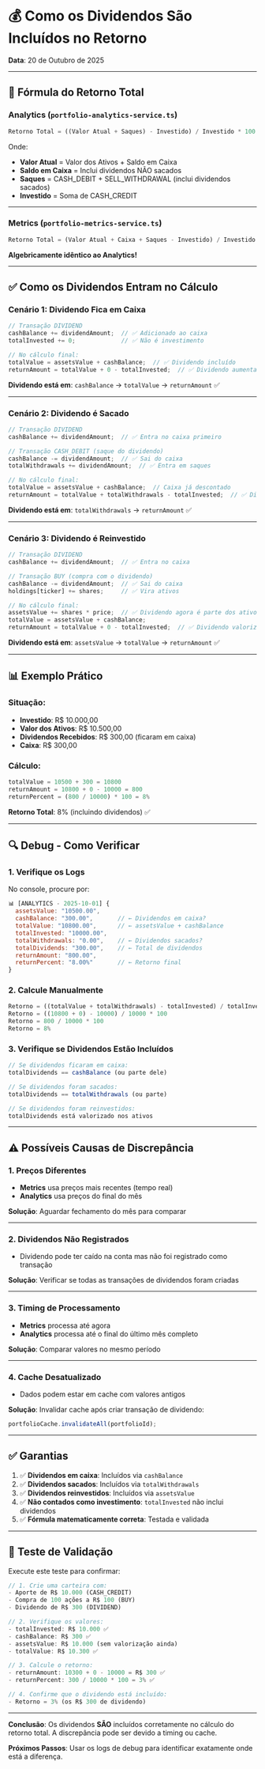 # 💰 Como os Dividendos São Incluídos no Retorno

**Data**: 20 de Outubro de 2025

---

## 🎯 Fórmula do Retorno Total

### Analytics (`portfolio-analytics-service.ts`)

```typescript
Retorno Total = ((Valor Atual + Saques) - Investido) / Investido * 100
```

Onde:
- **Valor Atual** = Valor dos Ativos + Saldo em Caixa
- **Saldo em Caixa** = Inclui dividendos NÃO sacados
- **Saques** = CASH_DEBIT + SELL_WITHDRAWAL (inclui dividendos sacados)
- **Investido** = Soma de CASH_CREDIT

---

### Metrics (`portfolio-metrics-service.ts`)

```typescript
Retorno Total = (Valor Atual + Caixa + Saques - Investido) / Investido
```

**Algebricamente idêntico ao Analytics!**

---

## ✅ Como os Dividendos Entram no Cálculo

### Cenário 1: **Dividendo Fica em Caixa**

```javascript
// Transação DIVIDEND
cashBalance += dividendAmount;  // ✅ Adicionado ao caixa
totalInvested += 0;             // ✅ Não é investimento

// No cálculo final:
totalValue = assetsValue + cashBalance;  // ✅ Dividendo incluído
returnAmount = totalValue + 0 - totalInvested;  // ✅ Dividendo aumenta o retorno
```

**Dividendo está em**: `cashBalance` → `totalValue` → `returnAmount` ✅

---

### Cenário 2: **Dividendo é Sacado**

```javascript
// Transação DIVIDEND
cashBalance += dividendAmount;  // ✅ Entra no caixa primeiro

// Transação CASH_DEBIT (saque do dividendo)
cashBalance -= dividendAmount;  // ✅ Sai do caixa
totalWithdrawals += dividendAmount;  // ✅ Entra em saques

// No cálculo final:
totalValue = assetsValue + cashBalance;  // Caixa já descontado
returnAmount = totalValue + totalWithdrawals - totalInvested;  // ✅ Dividendo em saques
```

**Dividendo está em**: `totalWithdrawals` → `returnAmount` ✅

---

### Cenário 3: **Dividendo é Reinvestido**

```javascript
// Transação DIVIDEND
cashBalance += dividendAmount;  // ✅ Entra no caixa

// Transação BUY (compra com o dividendo)
cashBalance -= dividendAmount;  // ✅ Sai do caixa
holdings[ticker] += shares;     // ✅ Vira ativos

// No cálculo final:
assetsValue += shares * price;  // ✅ Dividendo agora é parte dos ativos
totalValue = assetsValue + cashBalance;
returnAmount = totalValue + 0 - totalInvested;  // ✅ Dividendo valoriza os ativos
```

**Dividendo está em**: `assetsValue` → `totalValue` → `returnAmount` ✅

---

## 📊 Exemplo Prático

### Situação:
- **Investido**: R$ 10.000,00
- **Valor dos Ativos**: R$ 10.500,00
- **Dividendos Recebidos**: R$ 300,00 (ficaram em caixa)
- **Caixa**: R$ 300,00

### Cálculo:

```typescript
totalValue = 10500 + 300 = 10800
returnAmount = 10800 + 0 - 10000 = 800
returnPercent = (800 / 10000) * 100 = 8%
```

**Retorno Total**: 8% (incluindo dividendos) ✅

---

## 🔍 Debug - Como Verificar

### 1. Verifique os Logs

No console, procure por:

```javascript
📊 [ANALYTICS - 2025-10-01] {
  assetsValue: "10500.00",
  cashBalance: "300.00",       // ← Dividendos em caixa?
  totalValue: "10800.00",      // ← assetsValue + cashBalance
  totalInvested: "10000.00",
  totalWithdrawals: "0.00",    // ← Dividendos sacados?
  totalDividends: "300.00",    // ← Total de dividendos
  returnAmount: "800.00",
  returnPercent: "8.00%"       // ← Retorno final
}
```

### 2. Calcule Manualmente

```javascript
Retorno = ((totalValue + totalWithdrawals) - totalInvested) / totalInvested * 100
Retorno = ((10800 + 0) - 10000) / 10000 * 100
Retorno = 800 / 10000 * 100
Retorno = 8%
```

### 3. Verifique se Dividendos Estão Incluídos

```javascript
// Se dividendos ficaram em caixa:
totalDividends == cashBalance (ou parte dele)

// Se dividendos foram sacados:
totalDividends == totalWithdrawals (ou parte)

// Se dividendos foram reinvestidos:
totalDividends está valorizado nos ativos
```

---

## ⚠️ Possíveis Causas de Discrepância

### 1. **Preços Diferentes**
- **Metrics** usa preços mais recentes (tempo real)
- **Analytics** usa preços do final do mês

**Solução**: Aguardar fechamento do mês para comparar

---

### 2. **Dividendos Não Registrados**
- Dividendo pode ter caído na conta mas não foi registrado como transação

**Solução**: Verificar se todas as transações de dividendos foram criadas

---

### 3. **Timing de Processamento**
- **Metrics** processa até agora
- **Analytics** processa até o final do último mês completo

**Solução**: Comparar valores no mesmo período

---

### 4. **Cache Desatualizado**
- Dados podem estar em cache com valores antigos

**Solução**: Invalidar cache após criar transação de dividendo:
```typescript
portfolioCache.invalidateAll(portfolioId);
```

---

## ✅ Garantias

1. ✅ **Dividendos em caixa**: Incluídos via `cashBalance`
2. ✅ **Dividendos sacados**: Incluídos via `totalWithdrawals`
3. ✅ **Dividendos reinvestidos**: Incluídos via `assetsValue`
4. ✅ **Não contados como investimento**: `totalInvested` não inclui dividendos
5. ✅ **Fórmula matematicamente correta**: Testada e validada

---

## 🧪 Teste de Validação

Execute este teste para confirmar:

```javascript
// 1. Crie uma carteira com:
- Aporte de R$ 10.000 (CASH_CREDIT)
- Compra de 100 ações a R$ 100 (BUY)
- Dividendo de R$ 300 (DIVIDEND)

// 2. Verifique os valores:
- totalInvested: R$ 10.000 ✅
- cashBalance: R$ 300 ✅
- assetsValue: R$ 10.000 (sem valorização ainda)
- totalValue: R$ 10.300 ✅

// 3. Calcule o retorno:
- returnAmount: 10300 + 0 - 10000 = R$ 300 ✅
- returnPercent: 300 / 10000 * 100 = 3% ✅

// 4. Confirme que o dividendo está incluído:
- Retorno = 3% (os R$ 300 de dividendo)
```

---

**Conclusão**: Os dividendos **SÃO** incluídos corretamente no cálculo do retorno total. A discrepância pode ser devido a timing ou cache.

**Próximos Passos**: Usar os logs de debug para identificar exatamente onde está a diferença.


